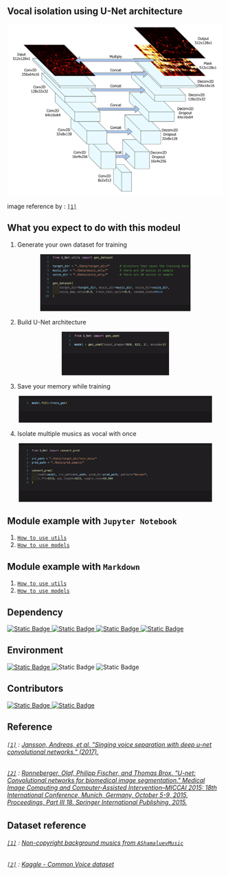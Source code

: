 
## Vocal isolation using U-Net architecture

<p align="center">
  <img src="../images/U-net1.png" width=500px/>
</p>

image reference by :
[`[1]`](#1--jansson-andreas-et-al-singing-voice-separation-with-deep-u-net-convolutional-networks-2017)

## What you expect to do with this modeul

1. Generate your own dataset for training

<p align="center">
  <img src="../images/gen_dataset.gif" width=350px/>
</p>


2. Build U-Net architecture

<p align="center">
  <img src="../images/gen_unet.gif" width=250px/>
</p>

3. Save your memory while training

<p align="center">
  <img src="../images/TrainGenerator2.gif" width=450px/>
</p>


4. Isolate multiple musics as vocal with once

<p align="center">
  <img src="../images/convert_pred.gif" width=450px/>
</p>


## Module example with `Jupyter Notebook`
1. [`How to use utils`](./util_example.ipynb)
2. [`How to use models`](./model_example.ipynb)

## Module example with `Markdown`
1. [`How to use utils`](./util_example.md)
2. [`How to use models`](./model_example.md)

## Dependency
[![Static Badge](https://img.shields.io/badge/numpy-1.23.5-blue?label=numpy&labelColor=blue&color=black)
](https://github.com/numpy/numpy)
[![Static Badge](https://img.shields.io/badge/librosa-0.10.0.post2-red?label=librosa&labelColor=red&color=black)
](https://github.com/librosa/librosa)
[![Static Badge](https://img.shields.io/badge/tensorflow-2.12.0-red?label=tensorflow&labelColor=orange&color=black)
](https://github.com/tensorflow/tensorflow)
[![Static Badge](https://img.shields.io/badge/keras-2.12.0-red?label=keras&labelColor=%23FF0000&color=black)
](https://github.com/keras-team/keras)

## Environment
[![Static Badge](https://img.shields.io/badge/Python-3.9.16-blue?label=Python&labelColor=blue&color=black)
](https://www.python.org/)
![Static Badge](https://img.shields.io/badge/macos-gray?style=flat-square)
![Static Badge](https://img.shields.io/badge/window11-gray?style=flat-square)


## Contributors
[![Static Badge](https://img.shields.io/badge/%40jbw9964-gray?style=flat-square)
](https://github.com/jbw9964)
[![Static Badge](https://img.shields.io/badge/%402jae1-blue?style=flat-square)
](https://github.com/2jae1)

## Reference

###### [`[1]`]() : [Jansson, Andreas, et al. "Singing voice separation with deep u-net convolutional networks." (2017).](https://ejhumphrey.com/assets/pdf/jansson2017singing.pdf)

###### [`[2]`]() : [Ronneberger, Olaf, Philipp Fischer, and Thomas Brox. "U-net: Convolutional networks for biomedical image segmentation." Medical Image Computing and Computer-Assisted Intervention–MICCAI 2015: 18th International Conference, Munich, Germany, October 5-9, 2015, Proceedings, Part III 18. Springer International Publishing, 2015.](https://arxiv.org/pdf/1505.04597.pdf)

## Dataset reference
###### [`[1]`]() : [Non-copyright background musics from `AShamaluevMusic`](https://www.ashamaluevmusic.com/no-copyright-music)

###### [`[2]`]() : [Kaggle - Common Voice dataset](https://www.kaggle.com/datasets/mozillaorg/common-voice)
